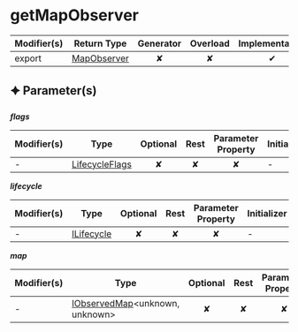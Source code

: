 # getMapObserver

| Modifier(s)                            | Return Type                    | Generator                        | Overload                         | Implementation                        |
|----------------------------------------|--------------------------------|:--------------------------------:|:--------------------------------:|:-------------------------------------:|
| export | [MapObserver](https://hamedfathi.gitbook.io/aurelia-2-doc-api/runtime/observation/interface/map-observer/mapobserver) | ✘ | ✘  | ✔ |

## &#128966; Parameter(s)

_**flags**_

| Modifier(s)                              | Type                        | Optional                           | Rest                          | Parameter Property                          | Initializer                       |
|------------------------------------------|-----------------------------|:----------------------------------:|:-----------------------------:|:-------------------------------------------:|-----------------------------------|
| - | [LifecycleFlags](https://hamedfathi.gitbook.io/aurelia-2-doc-api/runtime/enum/flags/lifecycleflags) | ✘  | ✘ | ✘ | - |

_**lifecycle**_

| Modifier(s)                              | Type                        | Optional                           | Rest                          | Parameter Property                          | Initializer                       |
|------------------------------------------|-----------------------------|:----------------------------------:|:-----------------------------:|:-------------------------------------------:|-----------------------------------|
| - | [ILifecycle](https://hamedfathi.gitbook.io/aurelia-2-doc-api/runtime/interface/lifecycle/ilifecycle) | ✘  | ✘ | ✘ | - |

_**map**_

| Modifier(s)                              | Type                        | Optional                           | Rest                          | Parameter Property                          | Initializer                       |
|------------------------------------------|-----------------------------|:----------------------------------:|:-----------------------------:|:-------------------------------------------:|-----------------------------------|
| - | [IObservedMap](https://hamedfathi.gitbook.io/aurelia-2-doc-api/runtime/interface/observation/iobservedmap)&lt;unknown, unknown&gt; | ✘  | ✘ | ✘ | - |